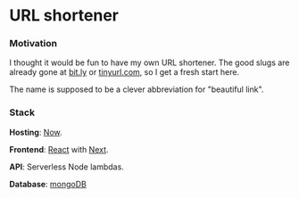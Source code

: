 # URL shortener

### Motivation
I thought it would be fun to have my own URL shortener.
The good slugs are already gone at [bit.ly](https://bitly.com/) or [tinyurl.com](https://tinyurl.com/), so I get a fresh start here.

The name is supposed to be a clever abbreviation for "beautiful link".

### Stack
**Hosting**: [Now](https://zeit.co/now).

**Frontend**: [React](https://reactjs.org/) with [Next](https://nextjs.org/).

**API**: Serverless Node lambdas.

**Database**: [mongoDB](https://www.mongodb.com/cloud)
